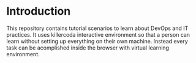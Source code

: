 # Introduction

This repository contains tutorial scenarios to learn about DevOps and IT practices. It uses killercoda interactive environment so that a person can learn without setting up everything on their own machine. Instead every task can be acomplished inside the browser with virtual learning environment.